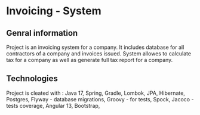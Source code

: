 # Invoicing - System

## Genral information
Project is an invoicing system for a company. 
It includes database for all contractors of a company and invoices issued.
System allowes to calculate tax for a company as well as generate full tax report for a company. 

## Technologies
Project is cleated with : 
Java 17, 
Spring, 
Gradle, 
Lombok, 
JPA, 
Hibernate,
Postgres, 
Flyway - database migrations, 
Groovy - for tests, 
Spock, 
Jacoco - tests coverage, 
Angular 13,
Bootstrap,
